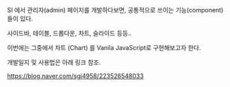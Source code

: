SI 에서 관리자(admin) 페이지를 개발하다보면, 공통적으로 쓰이는 기능(component)들이 있다.

사이드바, 테이블, 드롭다운, 차트, 슬라이드 등등..

이번에는 그중에서 차트 (Chart) 를 Vanila JavaScript로 구현해보고자 한다.

개발일지 및 사용법은 아래 링크 참조.

https://blog.naver.com/sgj4958/223526548033
